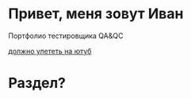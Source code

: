 # Привет, меня зовут Иван

Портфолио тестировщика QA&amp;QC

[должно улететь на ютуб](https://www.youtube.com)

# Раздел?
